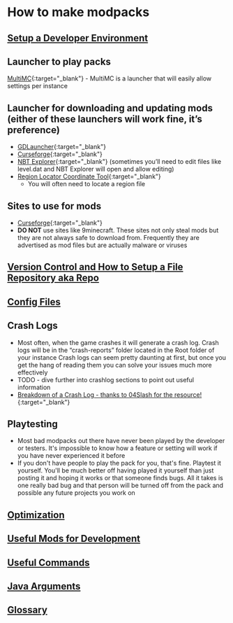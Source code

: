 # How to make modpacks

## [**Setup a Developer Environment**](/ide)

## Launcher to play packs

[MultiMC](https://multimc.org/){:target="\_blank"} - MultiMC is a launcher that will easily allow settings per instance

## Launcher for downloading and updating mods (either of these launchers will work fine, it’s preference)

- [GDLauncher](https://gdevs.io/){:target="\_blank"}
- [Curseforge](https://curseforge.overwolf.com/){:target="\_blank"}
- [NBT Explorer](https://github.com/jaquadro/NBTExplorer/releases){:target="\_blank"} (sometimes you’ll need to edit files like level.dat and NBT Explorer will open and allow editing)
- [Region Locator Coordinate Tool](https://dinnerbone.com/minecraft/tools/coordinates/){:target="\_blank"}
  - You will often need to locate a region file

## Sites to use for mods

- [Curseforge](https://www.curseforge.com/minecraft/mc-mods){:target="\_blank"}
- **DO NOT** use sites like 9minecraft. These sites not only steal mods but they are not always safe to download from. Frequently they are advertised as mod files but are actually malware or viruses

## [**Version Control and How to Setup a File Repository aka Repo**](/version-control)

## [**Config Files**](/config-files)

## Crash Logs

- Most often, when the game crashes it will generate a crash log. Crash logs will be in the “crash-reports” folder located in the Root folder of your instance
  Crash logs can seem pretty daunting at first, but once you get the hang of reading them you can solve your issues much more effectively
- TODO - dive further into crashlog sections to point out useful information
- [Breakdown of a Crash Log - thanks to 04Slash for the resource!](https://github.com/04Slash/Breaking-Down-Minecraft-Forge-Crash-Reports/wiki/Reading-Crash-Reports){:target="\_blank"}

## Playtesting

- Most bad modpacks out there have never been played by the developer or testers. It's impossible to know how a feature or setting will work if you have never experienced it before
- If you don't have people to play the pack for you, that's fine. Playtest it yourself. You'll be much better off having played it yourself than just posting it and hoping it works or that someone finds bugs. All it takes is one really bad bug and that person will be turned off from the pack and possible any future projects you work on

## [**Optimization**](/optimization)

## [**Useful Mods for Development**](/development_mods)

## [**Useful Commands**](/commands)

## [**Java Arguments**](/java-args)

## [**Glossary**](/glossary)
